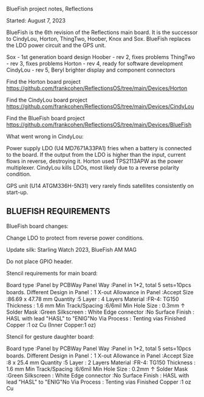 BlueFish project notes, Reflections

Started: August 7, 2023

BlueFish is the 6th revision of the Reflections main board. 
It is the successor to CindyLou, Horton, ThingTwo, Hoober, Knox and Sox.
BlueFish replaces the LDO power circuit and the GPS unit.

Sox - 1st generation board design
Hoober - rev 2, fixes problems
ThingTwo - rev 3, fixes problems
Horton - rev 4, ready for software development
CindyLou - rev 5, Beryl brighter display and component connectors

Find the Horton board project
https://github.com/frankcohen/ReflectionsOS/tree/main/Devices/Horton

Find the CindyLou board project
https://github.com/frankcohen/ReflectionsOS/tree/main/Devices/CindyLou

Find the BlueFish board project
https://github.com/frankcohen/ReflectionsOS/tree/main/Devices/BlueFish

What went wrong in CindyLou:

Power supply LDO (U4 MD7671A33PA1) fries when a battery is connected to the board. If the output from the LDO is higher than the input, current flows in reverse, destroying it. Horton used TPS2113APW as the power multiplexer. CindyLou kills LDOs, most likely due to a reverse polarity condition.

GPS unit (U14 ATGM336H-5N31) very rarely finds satellites consistently on start-up.

BLUEFISH REQUIREMENTS
---------------------

BlueFish board changes:

Change LDO to protect from reverse power conditions.

Update silk: Starling Watch 2023, BlueFish AM MAG

Do not place GPIO header.

Stencil requirements for main board:

Board type :Panel by PCBWay
Panel Way :Panel in 1*2, total 5 sets=10pcs boards.
Different Design
in Panel：1
X-out Allowance in Panel :Accept
Size :86.69 x 47.78 mm
Quantity :5
Layer :
4 Layers
Material :FR-4: TG150
Thickness :
1.6 mm
Min Track/Spacing :6/6mil
Min Hole Size :
0.3mm ↑
Solder Mask :Green
Silkscreen :
White
Edge connector :No
Surface Finish :
HASL with lead
"HASL" to "ENIG"No
Via Process :
Tenting vias
Finished Copper :1 oz Cu (Inner Copper:1 oz)

Stencil for gesture daughter board:

Board type :Panel by PCBWay
Panel Way :Panel in 1*2, total 5 sets=10pcs boards.
Different Design
in Panel：1
X-out Allowance in Panel :Accept
Size :8 x 25.4 mm
Quantity :5
Layer :
2 Layers
Material :FR-4: TG150
Thickness :
1.6 mm
Min Track/Spacing :6/6mil
Min Hole Size :
0.2mm ↑
Solder Mask :Green
Silkscreen :
White
Edge connector :No
Surface Finish :
HASL with lead
"HASL" to "ENIG"No
Via Process :
Tenting vias
Finished Copper :1 oz Cu
